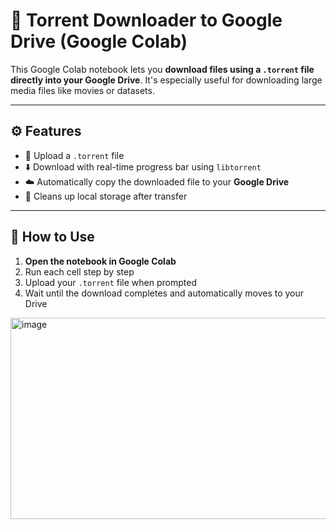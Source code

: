 # 🎥 Torrent Downloader to Google Drive (Google Colab)

This Google Colab notebook lets you **download files using a `.torrent` file directly into your Google Drive**. It's especially useful for downloading large media files like movies or datasets.

---

## ⚙️ Features

- 📁 Upload a `.torrent` file
- ⬇️ Download with real-time progress bar using `libtorrent`
- ☁️ Automatically copy the downloaded file to your **Google Drive**
- 🧹 Cleans up local storage after transfer

---

## 🚀 How to Use

1. **Open the notebook in Google Colab**
2. Run each cell step by step
3. Upload your `.torrent` file when prompted
4. Wait until the download completes and automatically moves to your Drive

<img width="1105" height="322" alt="image" src="https://github.com/user-attachments/assets/70d817f9-2bfb-4e7e-bc50-e94a03b2dbb9" />
